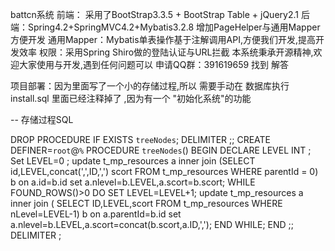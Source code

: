 battcn系统 
前端： 采用了BootStrap3.3.5 + BootStrap Table + jQuery2.1
后端：Spring4.2+SpringMVC4.2+Mybatis3.2.8 增加PageHelper与通用Mapper方便开发
通用Mapper：Mybatis单表操作基于注解调用API,方便我们开发,提高开发效率
权限：采用Spring Shiro做的登陆认证与URL拦截
本系统秉承开源精神,欢迎大家使用与开发,遇到任何问题可以 申请QQ群：391619659 找到 解答

项目部署：因为里面写了一个小的存储过程,所以 需要手动在 数据库执行  install.sql 里面已经注释掉了 ,因为有一个
"初始化系统"的功能

-- 存储过程SQL

DROP PROCEDURE IF EXISTS `treeNodes`;
DELIMITER ;;
CREATE DEFINER=`root`@`%` PROCEDURE `treeNodes`()
BEGIN
 DECLARE LEVEL INT ;
 Set LEVEL=0 ;
 update t_mp_resources a inner join (SELECT id,LEVEL,concat(',',ID,',') scort FROM t_mp_resources WHERE parentId = 0) b on a.id=b.id
 set a.nlevel=b.LEVEL,a.scort=b.scort;
 WHILE FOUND_ROWS()>0 DO
  SET LEVEL=LEVEL+1;
update t_mp_resources a inner join (
   SELECT ID,LEVEL,scort FROM t_mp_resources 
    WHERE nLevel=LEVEL-1) b on a.parentId=b.id
set a.nlevel=b.LEVEL,a.scort=concat(b.scort,a.ID,',');
 END WHILE;
END
;;
DELIMITER ;


